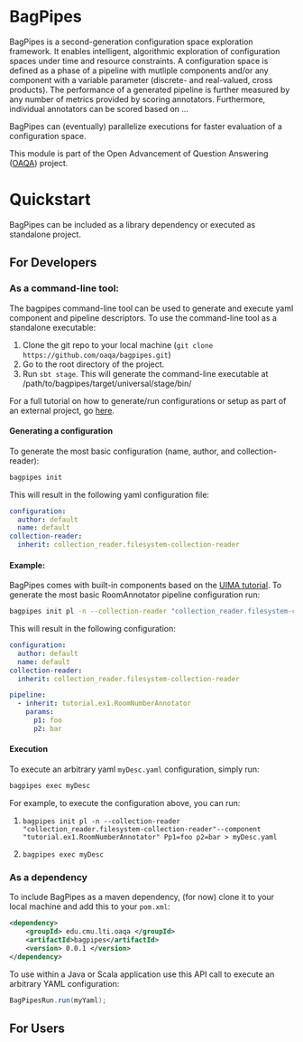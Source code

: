 BagPipes
========

BagPipes is a second-generation configuration space exploration framework.  It
enables intelligent, algorithmic exploration of configuration spaces under time
and resource constraints.  A configuration space is defined as a phase of a
pipeline with mutliple components and/or any component with a variable
parameter (discrete- and real-valued, cross products).  The performance of a
generated pipeline is further measured by any number of metrics provided by
scoring annotators.  Furthermore, individual annotators can be scored based on
<some metrics>...

BagPipes can (eventually) parallelize executions for faster evaluation of a
configuration space.

This module is part of the Open Advancement of Question Answering
([OAQA](https://mu.lti.cs.cmu.edu/trac/oaqa2.0)) project.

# Quickstart
BagPipes can be included as a library dependency or executed as standalone project. 
## For Developers

### As a command-line tool:
The bagpipes command-line tool can be used to generate and execute yaml component and pipeline descriptors. To use the command-line tool as a standalone executable:

1. Clone the git repo to your local machine (`git clone https://github.com/oaqa/bagpipes.git`)
2. Go to the root directory of the project. 
3. Run `sbt stage`. This will generate the command-line executable at /path/to/bagpipes/target/universal/stage/bin/

For a full tutorial on how to generate/run configurations or setup as part of an external project, go [here](link.to.full.tutorial). 
#### Generating a configuration
To generate the most basic configuration (name, author, and collection-reader):

```bash
bagpipes init
```

This will result in the following yaml configuration file:

```yaml
configuration:
  author: default
  name: default
collection-reader:
  inherit: collection_reader.filesystem-collection-reader
```
#### Example:
BagPipes comes with built-in components based on the [UIMA tutorial](http://uima.apache.org/downloads/releaseDocs/2.1.0-incubating/docs/html/tutorials_and_users_guides/tutorials_and_users_guides.html). To generate the most basic RoomAnnotator pipeline configuration run:

```bash
bagpipes init pl -n --collection-reader "collection_reader.filesystem-collection-reader" --component "tutorial.ex1.RoomNumberAnnotator" Pp1=foo p2=bar 
``` 

This will result in the following configuration:

```yaml
configuration:
  author: default
  name: default
collection-reader:
  inherit: collection_reader.filesystem-collection-reader

pipeline:
  - inherit: tutorial.ex1.RoomNumberAnnotator
    params:
      p1: foo
      p2: bar
```
#### Execution
To execute an arbitrary yaml `myDesc.yaml` configuration, simply run:

```bash
bagpipes exec myDesc
```

For example, to execute the configuration above, you can run:

1. `bagpipes init pl -n --collection-reader "collection_reader.filesystem-collection-reader"--component "tutorial.ex1.RoomNumberAnnotator" Pp1=foo p2=bar > myDesc.yaml`

2. `bagpipes exec myDesc`  

### As a dependency
To include BagPipes as a maven dependency, (for now) clone it to your local machine and add this to your `pom.xml`:

```xml
<dependency>
	<groupId> edu.cmu.lti.oaqa </groupId>
	<artifactId>bagpipes</artifactId>
	<version> 0.0.1 </version>
</dependency>
```

To use within a Java or Scala application use this API call to execute an arbitrary YAML configuration:

```java
BagPipesRun.run(myYaml);
```
## For Users
